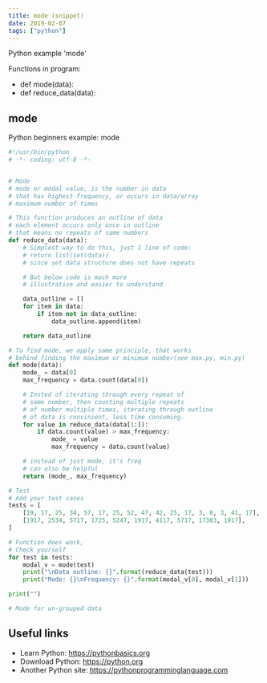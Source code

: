 ```yaml
---
title: mode (snippet)
date: 2019-02-07
tags: ["python"]
---
```

Python example 'mode'

Functions in program: 
* def mode(data):
* def reduce_data(data):

## mode

Python beginners example: mode

```python
#!/usr/bin/python
# -*- coding: utf-8 -*-


# Mode
# mode or modal value, is the number in data
# that has highest frequency, or occurs in data/array
# maximum number of times

# This function produces an outline of data
# each element occurs only once in outline
# that means no repeats of same numbers
def reduce_data(data):
	# Simplest way to do this, just 1 line of code:
	# return list(set(data))
	# since set data structure does not have repeats

	# But below code is much more
	# illustrative and easier to understand

	data_outline = []
	for item in data:
		if item not in data_outline:
			data_outline.append(item)

	return data_outline

# To find mode, we apply same principle, that works
# behind finding the maximum or minimum number(see max.py, min.py)
def mode(data):
	mode_ = data[0]
	max_frequency = data.count(data[0])

	# Insted of iterating through every repeat of 
	# same number, then counting multiple repeats
	# of number multiple times, iterating through outline
	# of data is convinient, less time consuming.
	for value in reduce_data(data[1:]):
		if data.count(value) > max_frequency:
			mode_ = value 
			max_frequency = data.count(value)

	# instead of just mode, it's freq 
	# can also be helpful
	return (mode_, max_frequency)

# Test
# Add your test cases
tests = [
	[19, 17, 25, 34, 57, 17, 25, 52, 47, 42, 25, 17, 3, 0, 3, 41, 17],
	[1917, 2534, 5717, 1725, 5247, 1917, 4117, 5717, 17303, 1917],
]

# Function does work, 
# Check yourself
for test in tests:
	modal_v = mode(test)
	print("\nData outline: {}".format(reduce_data(test)))
	print("Mode: {}\nFrequency: {}".format(modal_v[0], modal_v[1]))

print("")

# Mode for un-grouped data


```

## Useful links

- Learn Python: https://pythonbasics.org
- Download Python: https://python.org
- Another Python site: https://pythonprogramminglanguage.com

